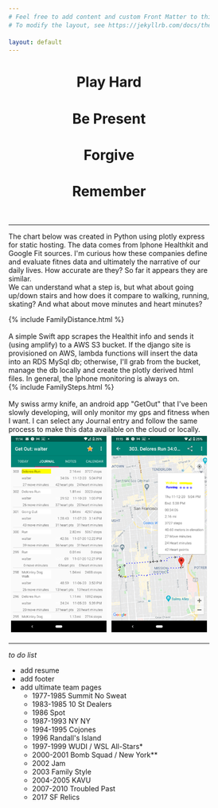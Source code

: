 ```yaml
---
# Feel free to add content and custom Front Matter to this file.
# To modify the layout, see https://jekyllrb.com/docs/themes/#overriding-theme-defaults

layout: default
---
```

<style>
* {
  box-sizing: border-box;
}

.row_wvs {
  display: flex;
}

/* Create three equal columns that sits next to each other */
.column_wvs {
  flex: 50%;
  padding: 5px;
}
</style>

<h1 style="text-align:center">Play Hard</h1>
<h1 style="text-align:center">Be Present</h1>
<h1 style="text-align:center">Forgive</h1>
<h1 style="text-align:center">Remember</h1>
<br>

---

The chart below was created in Python using plotly express for static hosting. The data comes from Iphone Healthkit and Google Fit sources. I'm curious how these companies define and evaluate fitnes data and ultimately the narrative of our daily lives. How accurate are they? So far it appears they are similar.
<br>
We can understand what a step is, but what about going up/down stairs and how does it compare to walking, running, skating? And what about move minutes and heart minutes?
<div>{% include FamilyDistance.html %}</div>
<br>
A simple Swift app scrapes the Healthit info and sends it (using amplify) to a AWS S3 bucket. If the django site is provisioned on AWS, lambda functions will insert the data into an RDS MySql db; otherwise, I'll grab from the bucket, manage the db locally and create the plotly derived html files. In general, the Iphone monitoring is always on.
<div>{% include FamilySteps.html %}</div>
<br>
My swiss army knife, an android app "GetOut" that I've been slowly developing, will only monitor my gps and fitness when I want. I can select any Journal entry and follow the same process to make this data available on the cloud or locally.
<div class="row_wvs">
<div class="column_wvs"><img src="/assets/images/GetOut_Journal_list1_300x617.png" alt="Journal list"></div>
<div class="column_wvs"><img src="/assets/images/GetOut_Journal_rte1_300x617.png" alt="Journal route"></div>
</div>

---

*to do list*
* add resume
* add footer
* add ultimate team pages
  * 1977-1985 	Summit No Sweat
  * 1983-1985 	10 St Dealers
  * 1986 	Spot
  * 1987-1993 	NY NY
  * 1994-1995 	Cojones
  * 1996 	Randall's Island
  * 1997-1999 	WUDI / WSL All-Stars*
  * 2000-2001 	Bomb Squad / New York**
  * 2002 	Jam
  * 2003 	Family Style
  * 2004-2005 	KAVU
  * 2007-2010 	Troubled Past
  * 2017 	SF Relics 

